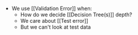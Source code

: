 - We use [[Validation Error]] when:
	- How do we decide [[Decision Tree(s)]] depth?
	- We care about [[Test error]]
	- But we can't look at test data

